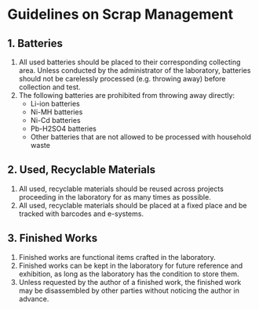 # Guidelines on Scrap Management

## 1. Batteries

1. All used batteries should be placed to their corresponding collecting area. Unless conducted by the administrator of the laboratory, batteries should not be carelessly processed (e.g. throwing away) before collection and test.
2. The following batteries are prohibited from throwing away directly:
    - Li-ion batteries
    - Ni-MH batteries
    - Ni-Cd batteries
    - Pb-H2SO4 batteries
    - Other batteries that are not allowed to be processed with household waste

## 2. Used, Recyclable Materials

1. All used, recyclable materials should be reused across projects proceeding in the laboratory for as many times as possible.
2. All used, recyclable materials should be placed at a fixed place and be tracked with barcodes and e-systems.

## 3. Finished Works

1. Finished works are functional items crafted in the laboratory.
2. Finished works can be kept in the laboratory for future reference and exhibition, as long as the laboratory has the condition to store them.
3. Unless requested by the author of a finished work, the finished work may be disassembled by other parties without noticing the author in advance.
